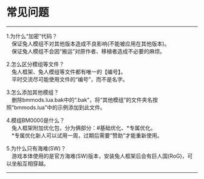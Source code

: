 # 常见问题

------

  
1.为什么“加密”代码？  
　保证兔人模组不对其他版本造成不良影响(不能被应用在其他版本)。  
　保证兔人模组不会因“搬运”对原作者、移植者造成不必要的麻烦。  
  
2.怎么区分模组等文件？  
　兔人框架、兔人模组等文件都有唯一的【编号】。  
　平时交流尽可能使用文件的“编号”，而不是名字。  
  
3.怎么添加其他模组？  
　删除bmmods.lua.bak中的“.bak”，将“其他模组”的文件夹名按照“bmmods.lua”中的示例添加到此文件。  
  
4.模组BM0000是什么？  
　兔人框架附加优化包，分为俩部分：#基础优化、*专属优化。  
　*专属优化新人可以试用一周，过期后需要“赞助”才能重新使用。  
  
5.为什么只有海难(SW)？  
　游戏本体使用的是官方海难(SW)版本，安装兔人框架后会有巨人国(RoG)，可以坐船互相穿越。  

------
